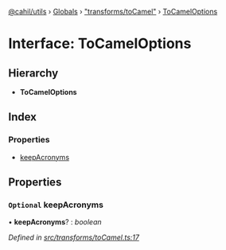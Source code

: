[@cahil/utils](../README.md) › [Globals](../globals.md) › ["transforms/toCamel"](../modules/_transforms_tocamel_.md) › [ToCamelOptions](_transforms_tocamel_.tocameloptions.md)

# Interface: ToCamelOptions

## Hierarchy

* **ToCamelOptions**

## Index

### Properties

* [keepAcronyms](_transforms_tocamel_.tocameloptions.md#optional-keepacronyms)

## Properties

### `Optional` keepAcronyms

• **keepAcronyms**? : *boolean*

*Defined in [src/transforms/toCamel.ts:17](https://github.com/cahilfoley/utils/blob/22bd396/src/transforms/toCamel.ts#L17)*

